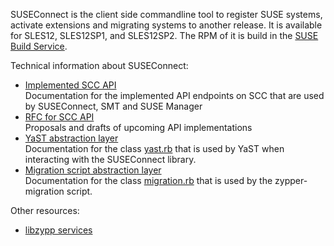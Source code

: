 SUSEConnect is the client side commandline tool to register SUSE systems, activate extensions and migrating systems to another release. It is available for SLES12, SLES12SP1, and SLES12SP2.
The RPM of it is build in the [SUSE Build Service](https://build.suse.de/package/show/Devel:SCC:suseconnect/SUSEConnect). 

Technical information about SUSEConnect:

- [Implemented SCC API](SCC-API-(Implemented).md)   
  Documentation for the implemented API endpoints on SCC that are used by SUSEConnect, SMT and SUSE Manager
- [RFC for SCC API](SCC-API-RFC-(Draft).md)  
  Proposals and drafts of upcoming API implementations
- [YaST abstraction layer](https://github.com/SUSE/connect/wiki/YaST-abstraction-layer)  
  Documentation for the class [yast.rb](https://github.com/SUSE/connect/blob/master/lib/suse/connect/yast.rb) that is used by YaST when interacting with the SUSEConnect library.
- [Migration script abstraction layer](https://github.com/SUSE/connect/wiki/Migration-abstraction-layer) <br>
  Documentation for the class [migration.rb](https://github.com/SUSE/connect/blob/master/lib/suse/connect/migration.rb) that is used by the zypper-migration script. 

Other resources: 

- [libzypp services](https://doc.opensuse.org/projects/libzypp/HEAD/zypp-services.html)
